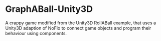# GraphABall-Unity3D
A crappy game modified from the Unity3D RollABall example, that uses a Unity3D adaption of NoFlo to connect game objects and program their behaviour using components.
